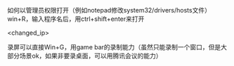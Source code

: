 如何以管理员权限打开（例如notepad修改system32/drivers/hosts文件）
win+R，输入程序名后，用ctrl+shift+enter来打开

<changed_ip> <hostname>

录屏可以直接Win+G，用game bar的录制能力（虽然只能录制一个窗口，但是大部分场景ok，如果非要录桌面，可以用腾讯会议的能力）